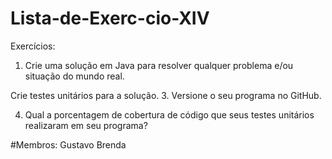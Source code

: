 # Lista-de-Exerc-cio-XIV

Exercícios:
1. Crie uma solução em Java para resolver qualquer problema e/ou situação do 
mundo real.

Crie testes unitários para a solução.
3. Versione o seu programa no GitHub.

4. Qual a porcentagem de cobertura de código que seus testes unitários
realizaram em seu programa?

#Membros:
Gustavo 
Brenda
